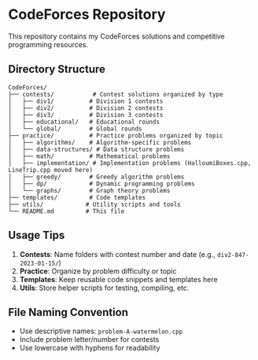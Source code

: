 # CodeForces Repository

This repository contains my CodeForces solutions and competitive programming resources.

## Directory Structure

```
CodeForces/
├── contests/           # Contest solutions organized by type
│   ├── div1/          # Division 1 contests
│   ├── div2/          # Division 2 contests  
│   ├── div3/          # Division 3 contests
│   ├── educational/   # Educational rounds
│   └── global/        # Global rounds
├── practice/          # Practice problems organized by topic
│   ├── algorithms/    # Algorithm-specific problems
│   ├── data-structures/ # Data structure problems
│   ├── math/          # Mathematical problems
│   ├── implementation/ # Implementation problems (HalloumiBoxes.cpp, LineTrip.cpp moved here)
│   ├── greedy/        # Greedy algorithm problems
│   ├── dp/            # Dynamic programming problems
│   └── graphs/        # Graph theory problems
├── templates/         # Code templates
├── utils/            # Utility scripts and tools
└── README.md         # This file
```

## Usage Tips

1. **Contests**: Name folders with contest number and date (e.g., `div2-847-2023-01-15/`)
2. **Practice**: Organize by problem difficulty or topic
3. **Templates**: Keep reusable code snippets and templates here
4. **Utils**: Store helper scripts for testing, compiling, etc.

## File Naming Convention

- Use descriptive names: `problem-A-watermelon.cpp`
- Include problem letter/number for contests
- Use lowercase with hyphens for readability
